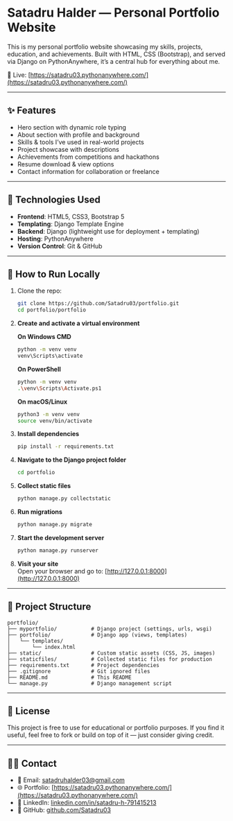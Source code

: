 # Satadru Halder — Personal Portfolio Website

This is my personal portfolio website showcasing my skills, projects, education, and achievements. Built with HTML, CSS (Bootstrap), and served via Django on PythonAnywhere, it’s a central hub for everything about me.

🔗 Live: [https://satadru03.pythonanywhere.com/](https://satadru03.pythonanywhere.com/)

---

## ✨ Features

- Hero section with dynamic role typing
- About section with profile and background
- Skills & tools I’ve used in real-world projects
- Project showcase with descriptions
- Achievements from competitions and hackathons
- Resume download & view options
- Contact information for collaboration or freelance

---

## 🧠 Technologies Used

- **Frontend**: HTML5, CSS3, Bootstrap 5
- **Templating**: Django Template Engine
- **Backend**: Django (lightweight use for deployment + templating)
- **Hosting**: PythonAnywhere
- **Version Control**: Git & GitHub

---

## 🚀 How to Run Locally

1. Clone the repo:
   ```bash
   git clone https://github.com/Satadru03/portfolio.git
   cd portfolio/portfolio
   ```
   
2. **Create and activate a virtual environment**  

   **On Windows CMD**  
    ```bash
    python -m venv venv
    venv\Scripts\activate
    ```

    **On PowerShell**  
    ```bash
    python -m venv venv
    .\venv\Scripts\Activate.ps1
    ```

    **On macOS/Linux**  
    ```bash
    python3 -m venv venv
    source venv/bin/activate
    ```

4. **Install dependencies**  
    ```bash
    pip install -r requirements.txt
    ```

5. **Navigate to the Django project folder**  
    ```bash
    cd portfolio
    ```

6. **Collect static files**  
    ```bash
    python manage.py collectstatic
    ```

7. **Run migrations**  
    ```bash
    python manage.py migrate
    ```

8. **Start the development server**  
    ```bash
    python manage.py runserver
    ```

9. **Visit your site**  
    Open your browser and go to: [http://127.0.0.1:8000](http://127.0.0.1:8000)

---

## 📂 Project Structure
```
portfolio/
├── myportfolio/           # Django project (settings, urls, wsgi)
├── portfolio/             # Django app (views, templates)
│   └── templates/
│       └── index.html
├── static/                # Custom static assets (CSS, JS, images)
├── staticfiles/           # Collected static files for production
├── requirements.txt       # Project dependencies
├── .gitignore             # Git ignored files
├── README.md              # This README
└── manage.py              # Django management script
```
---

## 📄 License

This project is free to use for educational or portfolio purposes. If you find it useful, feel free to fork or build on top of it — just consider giving credit.

---

## 🙋‍♂️ Contact

- 📧 Email: [satadruhalder03@gmail.com](mailto:satadruhalder03@gmail.com)
- 🌐 Portfolio: [https://satadru03.pythonanywhere.com/](https://satadru03.pythonanywhere.com/)
- 🔗 LinkedIn: [linkedin.com/in/satadru-h-791415213](https://www.linkedin.com/in/satadru-h-791415213/)
- 🐙 GitHub: [github.com/Satadru03](https://github.com/Satadru03)
